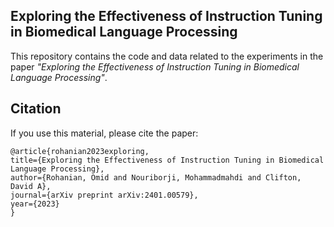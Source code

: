 ## Exploring the Effectiveness of Instruction Tuning in Biomedical Language Processing

This repository contains the code and data related to the experiments in the paper *"Exploring the Effectiveness of Instruction Tuning in Biomedical Language Processing"*.

## Citation

If you use this material, please cite the paper:

```
@article{rohanian2023exploring,
title={Exploring the Effectiveness of Instruction Tuning in Biomedical Language Processing},
author={Rohanian, Omid and Nouriborji, Mohammadmahdi and Clifton, David A},
journal={arXiv preprint arXiv:2401.00579},
year={2023}
}
```
